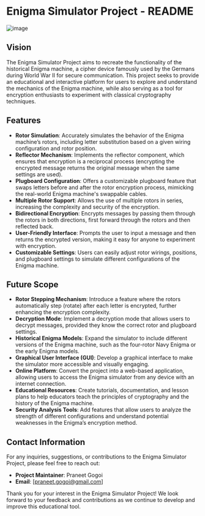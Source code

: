 # Enigma Simulator Project - README
![image](https://github.com/user-attachments/assets/ce98c862-8efd-49bb-b96d-d7e7ad9c84dd)


## Vision
The Enigma Simulator Project aims to recreate the functionality of the historical Enigma machine, a cipher device famously used by the Germans during World War II for secure communication. This project seeks to provide an educational and interactive platform for users to explore and understand the mechanics of the Enigma machine, while also serving as a tool for encryption enthusiasts to experiment with classical cryptography techniques.

## Features
- **Rotor Simulation**: Accurately simulates the behavior of the Enigma machine’s rotors, including letter substitution based on a given wiring configuration and rotor position.
- **Reflector Mechanism**: Implements the reflector component, which ensures that encryption is a reciprocal process (encrypting the encrypted message returns the original message when the same settings are used).
- **Plugboard Configuration**: Offers a customizable plugboard feature that swaps letters before and after the rotor encryption process, mimicking the real-world Enigma machine's swappable cables.
- **Multiple Rotor Support**: Allows the use of multiple rotors in series, increasing the complexity and security of the encryption.
- **Bidirectional Encryption**: Encrypts messages by passing them through the rotors in both directions, first forward through the rotors and then reflected back.
- **User-Friendly Interface**: Prompts the user to input a message and then returns the encrypted version, making it easy for anyone to experiment with encryption.
- **Customizable Settings**: Users can easily adjust rotor wirings, positions, and plugboard settings to simulate different configurations of the Enigma machine.

## Future Scope
- **Rotor Stepping Mechanism**: Introduce a feature where the rotors automatically step (rotate) after each letter is encrypted, further enhancing the encryption complexity.
- **Decryption Mode**: Implement a decryption mode that allows users to decrypt messages, provided they know the correct rotor and plugboard settings.
- **Historical Enigma Models**: Expand the simulator to include different versions of the Enigma machine, such as the four-rotor Navy Enigma or the early Enigma models.
- **Graphical User Interface (GUI)**: Develop a graphical interface to make the simulator more accessible and visually engaging.
- **Online Platform**: Convert the project into a web-based application, allowing users to access the Enigma simulator from any device with an internet connection.
- **Educational Resources**: Create tutorials, documentation, and lesson plans to help educators teach the principles of cryptography and the history of the Enigma machine.
- **Security Analysis Tools**: Add features that allow users to analyze the strength of different configurations and understand potential weaknesses in the Enigma’s encryption method.

## Contact Information
For any inquiries, suggestions, or contributions to the Enigma Simulator Project, please feel free to reach out:

- **Project Maintainer**: Praneet Gogoi
- **Email**: [praneet.gogoi@gmail.com]
  
Thank you for your interest in the Enigma Simulator Project! We look forward to your feedback and contributions as we continue to develop and improve this educational tool.
